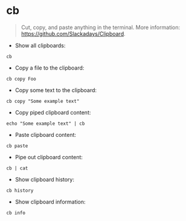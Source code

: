 # cb

> Cut, copy, and paste anything in the terminal.
> More information: <https://github.com/Slackadays/Clipboard>.

- Show all clipboards:

`cb`

- Copy a file to the clipboard:

`cb copy Foo`

- Copy some text to the clipboard:

`cb copy "Some example text"`

- Copy piped clipboard content:

`echo "Some example text" | cb`

- Paste clipboard content:

`cb paste`

- Pipe out clipboard content:

`cb | cat`

- Show clipboard history:

`cb history`

- Show clipboard information:

`cb info`
